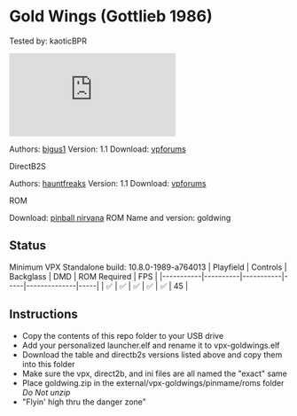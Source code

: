 # Gold Wings (Gottlieb 1986)
Tested by: kaoticBPR

![Table Preview](https://www.vpforums.org/index.php?app=downloads&module=display&section=screenshot&record=118787&id=18558&full=1)

Authors: [bigus1](https://www.vpforums.org/index.php?showuser=107629)
Version: 1.1
Download: [vpforums](https://www.vpforums.org/index.php?app=downloads&showfile=18558)

DirectB2S

Authors: [hauntfreaks](https://www.vpforums.org/index.php?showuser=73849)
Version: 1.1
Download: [vpforums](https://www.vpforums.org/index.php?s=482603b8e5f17075c0f657bd0a821bf5&app=downloads&showfile=10990)

ROM

Download: [pinball nirvana](https://pinballnirvana.com/forums/resources/goldwing.1883/)
ROM Name and version: goldwing

## Status 

Minimum VPX Standalone build: 10.8.0-1989-a764013
| Playfield | Controls | Backglass | DMD | ROM Required | FPS | 
|-----------|----------|-----------|-----|--------------|-----|
| :white_check_mark: | :white_check_mark: | :white_check_mark: | :white_check_mark: | :white_check_mark: | 45 |

## Instructions

- Copy the contents of this repo folder to your USB drive
- Add your personalized launcher.elf and rename it to vpx-goldwings.elf
- Download the table and directb2s versions listed above and copy them into this folder
- Make sure the vpx, direct2b, and ini files are all named the "exact" same
- Place goldwing.zip in the external/vpx-goldwings/pinmame/roms folder *Do Not unzip*
- "Flyin' high thru the danger zone"

